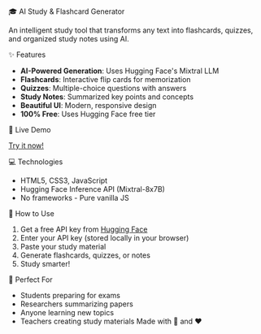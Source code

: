  🎓 AI Study & Flashcard Generator

An intelligent study tool that transforms any text into flashcards, quizzes, and organized study notes using AI.

 ✨ Features

- **AI-Powered Generation**: Uses Hugging Face's Mixtral LLM
- **Flashcards**: Interactive flip cards for memorization
- **Quizzes**: Multiple-choice questions with answers
- **Study Notes**: Summarized key points and concepts
- **Beautiful UI**: Modern, responsive design
- **100% Free**: Uses Hugging Face free tier

 🚀 Live Demo

[Try it now!](https://FaazilZia.github.io/ai-flashcard-generator/)

 💻 Technologies

- HTML5, CSS3, JavaScript
- Hugging Face Inference API (Mixtral-8x7B)
- No frameworks - Pure vanilla JS

 📖 How to Use

1. Get a free API key from [Hugging Face](https://huggingface.co/settings/tokens)
2. Enter your API key (stored locally in your browser)
3. Paste your study material
4. Generate flashcards, quizzes, or notes
5. Study smarter!

 🎯 Perfect For

- Students preparing for exams
- Researchers summarizing papers
- Anyone learning new topics
- Teachers creating study materials
Made with 🧠 and ❤️
